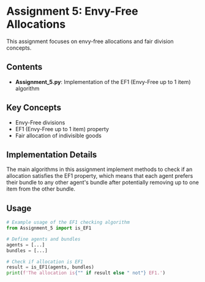 # Assignment 5: Envy-Free Allocations

This assignment focuses on envy-free allocations and fair division concepts.

## Contents

- **Assignment_5.py**: Implementation of the EF1 (Envy-Free up to 1 item) algorithm

## Key Concepts

- Envy-Free divisions
- EF1 (Envy-Free up to 1 item) property
- Fair allocation of indivisible goods

## Implementation Details

The main algorithms in this assignment implement methods to check if an allocation satisfies the EF1 property, which means that each agent prefers their bundle to any other agent's bundle after potentially removing up to one item from the other bundle.

## Usage

```python
# Example usage of the EF1 checking algorithm
from Assignment_5 import is_EF1

# Define agents and bundles
agents = [...]
bundles = [...]

# Check if allocation is EF1
result = is_EF1(agents, bundles)
print(f'The allocation is{"" if result else " not"} EF1.')
```